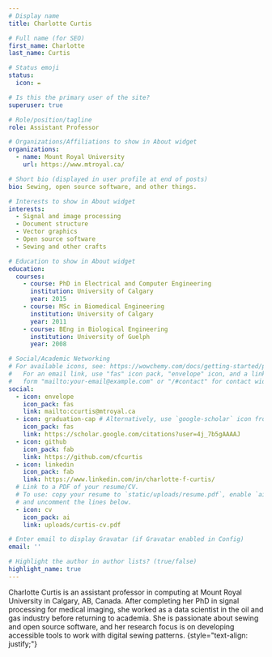 ```yaml
---
# Display name
title: Charlotte Curtis

# Full name (for SEO)
first_name: Charlotte
last_name: Curtis

# Status emoji
status:
  icon: ✒️

# Is this the primary user of the site?
superuser: true

# Role/position/tagline
role: Assistant Professor

# Organizations/Affiliations to show in About widget
organizations:
  - name: Mount Royal University
    url: https://www.mtroyal.ca/

# Short bio (displayed in user profile at end of posts)
bio: Sewing, open source software, and other things.

# Interests to show in About widget
interests:
  - Signal and image processing
  - Document structure
  - Vector graphics
  - Open source software
  - Sewing and other crafts

# Education to show in About widget
education:
  courses:
    - course: PhD in Electrical and Computer Engineering
      institution: University of Calgary
      year: 2015
    - course: MSc in Biomedical Engineering
      institution: University of Calgary
      year: 2011
    - course: BEng in Biological Engineering
      institution: University of Guelph
      year: 2008

# Social/Academic Networking
# For available icons, see: https://wowchemy.com/docs/getting-started/page-builder/#icons
#   For an email link, use "fas" icon pack, "envelope" icon, and a link in the
#   form "mailto:your-email@example.com" or "/#contact" for contact widget.
social:
  - icon: envelope
    icon_pack: fas
    link: mailto:ccurtis@mtroyal.ca
  - icon: graduation-cap # Alternatively, use `google-scholar` icon from `ai` icon pack
    icon_pack: fas
    link: https://scholar.google.com/citations?user=4j_7b5gAAAAJ
  - icon: github
    icon_pack: fab
    link: https://github.com/cfcurtis
  - icon: linkedin
    icon_pack: fab
    link: https://www.linkedin.com/in/charlotte-f-curtis/
  # Link to a PDF of your resume/CV.
  # To use: copy your resume to `static/uploads/resume.pdf`, enable `ai` icons in `params.yaml`,
  # and uncomment the lines below.
  - icon: cv
    icon_pack: ai
    link: uploads/curtis-cv.pdf

# Enter email to display Gravatar (if Gravatar enabled in Config)
email: ''

# Highlight the author in author lists? (true/false)
highlight_name: true
---
```


Charlotte Curtis is an assistant professor in computing at Mount Royal University in Calgary, AB, Canada. After completing her PhD in signal processing for medical imaging, she worked as a data scientist in the oil and gas industry before returning to academia. She is passionate about sewing and open source software, and her research focus is on developing accessible tools to work with digital sewing patterns.
{style="text-align: justify;"}
